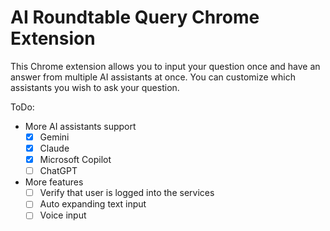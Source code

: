 # AI Roundtable Query Chrome Extension
This Chrome extension allows you to input your question once and have an answer from multiple AI assistants at once. You can customize which assistants you wish to ask your question.

ToDo:

- More AI assistants support
  - [x] Gemini
  - [x] Claude
  - [x] Microsoft Copilot
  - [ ] ChatGPT
- More features
  - [ ] Verify that user is logged into the services
  - [ ] Auto expanding text input
  - [ ] Voice input